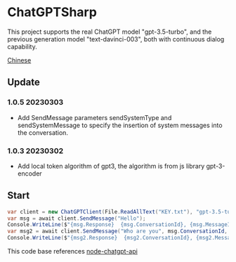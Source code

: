 # ChatGPTSharp

This project supports the real ChatGPT model "gpt-3.5-turbo", and the previous generation model "text-davinci-003", both with continuous dialog capability.


[Chinese](README_CN.md)

## Update
### 1.0.5 20230303
* Add SendMessage parameters sendSystemType and sendSystemMessage to specify the insertion of system messages into the conversation.
### 1.0.3 20230302
* Add local token algorithm of gpt3, the algorithm is from js library gpt-3-encoder

## Start

```csharp
var client = new ChatGPTClient(File.ReadAllText("KEY.txt"), "gpt-3.5-turbo");
var msg = await client.SendMessage("Hello");
Console.WriteLine($"{msg.Response}  {msg.ConversationId}, {msg.MessageId}");
var msg2 = await client.SendMessage("Who are you", msg.ConversationId, msg.MessageId);
Console.WriteLine($"{msg2.Response}  {msg2.ConversationId}, {msg2.MessageId}");
```


This code base references [node-chatgpt-api](https://github.com/waylaidwanderer/node-chatgpt-api)